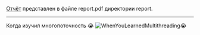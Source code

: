 [Отчёт](https://github.com/TTPO100AJIEX/IDZ4/blob/main/report/report.pdf) представлен в файле report.pdf директории report.

----------------------------------------------------

Когда изучил многопоточность 😭
![WhenYouLearnedMultithreading😭](https://github.com/TTPO100AJIEX/IDZ4/blob/main/WhenYouLearnedMultithreading😭.png?raw=true)